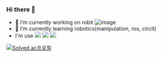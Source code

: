 ### Hi there 👋

- 🔭 I’m currently working on robit
![image](https://github.com/minseokle/minseokle/assets/51366975/2c506306-8644-416a-930b-3bc27bcbe7d6)
- 🌱 I’m currently learning robotics(manipulation, ros, circit)
- I'm use   <img src="https://img.shields.io/badge/C++-00599C?style=flat&logo=cplusplus&logoColor=white"/>  <img src="https://img.shields.io/badge/Python-3776AB?style=flat&logo=python&logoColor=white"/>  <img src="https://img.shields.io/badge/Ros-22314E?style=flat&logo=ros&logoColor=white"/>

[![Solved.ac프로필](http://mazassumnida.wtf/api/v2/generate_badge?boj=minseokle)](https://solved.ac/0311ben)

